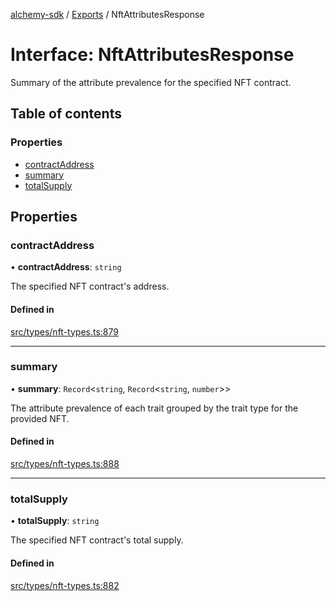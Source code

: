 [alchemy-sdk](../README.md) / [Exports](../modules.md) / NftAttributesResponse

# Interface: NftAttributesResponse

Summary of the attribute prevalence for the specified NFT contract.

## Table of contents

### Properties

- [contractAddress](NftAttributesResponse.md#contractaddress)
- [summary](NftAttributesResponse.md#summary)
- [totalSupply](NftAttributesResponse.md#totalsupply)

## Properties

### contractAddress

• **contractAddress**: `string`

The specified NFT contract's address.

#### Defined in

[src/types/nft-types.ts:879](https://github.com/alchemyplatform/alchemy-sdk-js/blob/1ee40cb2/src/types/nft-types.ts#L879)

___

### summary

• **summary**: `Record`<`string`, `Record`<`string`, `number`\>\>

The attribute prevalence of each trait grouped by the trait type for the
provided NFT.

#### Defined in

[src/types/nft-types.ts:888](https://github.com/alchemyplatform/alchemy-sdk-js/blob/1ee40cb2/src/types/nft-types.ts#L888)

___

### totalSupply

• **totalSupply**: `string`

The specified NFT contract's total supply.

#### Defined in

[src/types/nft-types.ts:882](https://github.com/alchemyplatform/alchemy-sdk-js/blob/1ee40cb2/src/types/nft-types.ts#L882)
